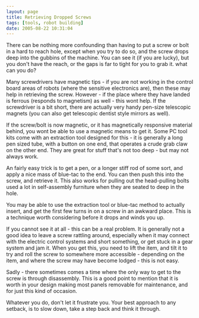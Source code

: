 ```yaml
---
layout: page
title: Retrieving Dropped Screws
tags: [tools, robot building]
date: 2005-08-22 10:31:04
---
```

There can be nothing more confounding than having to put a screw or bolt in a hard to reach hole, except when you try to do so, and the screw drops deep into the gubbins of the machine. You can see it (if you are lucky), but you don't have the reach, or the gaps is far to tight for you to grab it. what can you do?

Many screwdrivers have magnetic tips - if you are not working in the control board areas of robots (where the sensitive electronics are), then these may help in retrieving the screw. However - if the place where they have landed is ferrous (responds to magnetism) as well - this wont help. If the screwdriver is a bit short, there are actually very handy pen-size telescopic magnets (you can also get telescopic dentist style mirrors as well).

If the screw/bolt is now magnetic, or it has magnetically responsive material behind, you wont be able to use a magnetic means to get it. Some PC tool kits come with an extraction tool designed for this - it is generally a long pen sized tube, with a button on one end, that operates a crude grab claw on the other end. They are great for stuff that's not too deep - but may not always work.

An fairly easy trick is to get a pen, or a longer stiff rod of some sort, and apply a nice mass of blue-tac to the end. You can then push this into the screw, and retrieve it. This also works for pulling out the head-pulling bolts used a lot in self-assembly furniture when they are seated to deep in the hole.

You may be able to use the extraction tool or blue-tac method to actually insert, and get the first few turns in on a screw in an awkward place. This is a technique worth considering before it drops and winds you up.

If you cannot see it at all - this can be a real problem. It is generally not a good idea to leave a screw rattling around, especially when it may connect with the electric control systems and short something, or get stuck in a gear system and jam it. When you get this, you need to lift the item, and tilt it to try and roll the screw to somewhere more accessible - depending on the item, and where the screw may have become lodged - this is not easy.

Sadly - there sometimes comes a time where the only way to get to the screw is through disassembly. This is a good point to mention that it is worth in your design making most panels removable for maintenance, and for just this kind of occasion.

Whatever you do, don't let it frustrate you. Your best approach to any setback, is to slow down, take a step back and think it through.
